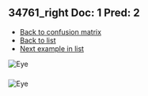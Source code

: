 ## 34761_right Doc: 1 Pred: 2
- [Back to confusion matrix](https://github.com/juliandewit/kaggle_retinopathy/blob/master/matrix.md)
- [Back to list](https://github.com/juliandewit/kaggle_retinopathy/blob/master/lists/12/list.md)
- [Next example in list](https://github.com/juliandewit/kaggle_retinopathy/blob/master/lists/12/35/35010_right.md)

![Eye](https://retinopaty.blob.core.windows.net/size1024/34761_right_1.jpeg)

### 

![Eye]()
